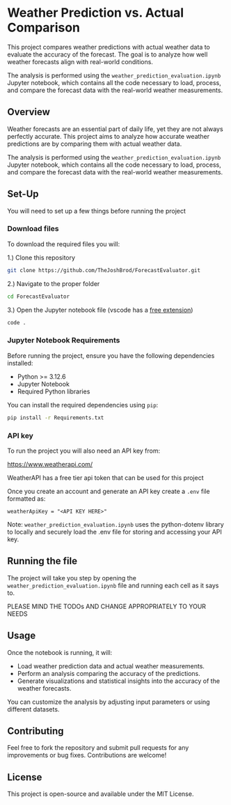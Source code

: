# Weather Prediction vs. Actual Comparison

This project compares weather predictions with actual weather data to evaluate the accuracy of the forecast. The goal is to analyze how well weather forecasts align with real-world conditions.

The analysis is performed using the `weather_prediction_evaluation.ipynb` Jupyter notebook, which contains all the code necessary to load, process, and compare the forecast data with the real-world weather measurements.

## Overview

Weather forecasts are an essential part of daily life, yet they are not always perfectly accurate. This project aims to analyze how accurate weather predictions are by comparing them with actual weather data.

The analysis is performed using the `weather_prediction_evaluation.ipynb` Jupyter notebook, which contains all the code necessary to load, process, and compare the forecast data with the real-world weather measurements.

## Set-Up

You will need to set up a few things before running the project


### Download files

To download the required files you will:

1.) Clone this repository 

```bash
git clone https://github.com/TheJoshBrod/ForecastEvaluator.git
```

2.) Navigate to the proper folder

```bash
cd ForecastEvaluator
```

3.) Open the Jupyter notebook file (vscode has a [free extension](https://marketplace.visualstudio.com/items?itemName=ms-toolsai.jupyter))

```bash
code .
```

### Jupyter Notebook Requirements

Before running the project, ensure you have the following dependencies installed:

- Python >= 3.12.6
- Jupyter Notebook
- Required Python libraries

You can install the required dependencies using `pip`:

```bash
pip install -r Requirements.txt 
```

### API key

To run the project you will also need an API key from:

https://www.weatherapi.com/

WeatherAPI has a free tier api token that can be used for this project

Once you create an account and generate an API key create a `.env` file formatted as:

```.env
weatherApiKey = "<API KEY HERE>"
```

Note: `weather_prediction_evaluation.ipynb` uses the python-dotenv library to locally and securely load the .env file for storing and accessing your API key.

## Running the file

The project will take you step by opening the `weather_prediction_evaluation.ipynb` file and running each cell as it says to. 

PLEASE MIND THE TODOs AND CHANGE APPROPRIATELY TO YOUR NEEDS

## Usage

Once the notebook is running, it will:

- Load weather prediction data and actual weather measurements.
- Perform an analysis comparing the accuracy of the predictions.
- Generate visualizations and statistical insights into the accuracy of the weather forecasts.

You can customize the analysis by adjusting input parameters or using different datasets.

## Contributing

Feel free to fork the repository and submit pull requests for any improvements or bug fixes. Contributions are welcome!

## License

This project is open-source and available under the MIT License.